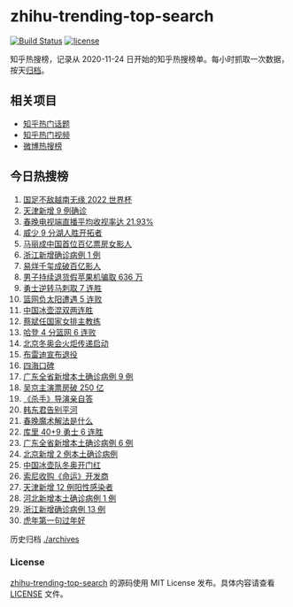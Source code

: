 # zhihu-trending-top-search

[![Build Status](https://github.com/justjavac/zhihu-trending-top-search/workflows/ci/badge.svg?branch=main)](https://github.com/justjavac/zhihu-trending-top-search/actions)
[![license](https://img.shields.io/github/license/justjavac/zhihu-trending-top-search)](https://github.com/justjavac/zhihu-trending-top-search/blob/main/LICENSE)

知乎热搜榜，记录从 2020-11-24 日开始的知乎热搜榜单。每小时抓取一次数据，按天[归档](./archives)。

## 相关项目

- [知乎热门话题](https://github.com/justjavac/zhihu-trending-hot-questions)
- [知乎热门视频](https://github.com/justjavac/zhihu-trending-hot-video)
- [微博热搜榜](https://github.com/justjavac/weibo-trending-hot-search)

## 今日热搜榜

<!-- BEGIN -->
<!-- 最后更新时间 Thu Feb 03 2022 20:11:24 GMT+0800 (China Standard Time) -->

1. [国足不敌越南无缘 2022 世界杯](https://www.zhihu.com/search?q=国足)
1. [天津新增 9 例确诊](https://www.zhihu.com/search?q=天津疫情)
1. [春晚电视端直播平均收视率达 21.93%](https://www.zhihu.com/search?q=春晚收视率)
1. [威少 9 分湖人胜开拓者](https://www.zhihu.com/search?q=湖人)
1. [马丽成中国首位百亿票房女影人](https://www.zhihu.com/search?q=马丽)
1. [浙江新增确诊病例 1 例](https://www.zhihu.com/search?q=浙江疫情)
1. [易烊千玺成破百亿影人](https://www.zhihu.com/search?q=易烊千玺成)
1. [男子持续退货假苹果机骗取 636 万](https://www.zhihu.com/search?q=男子靠退货假苹果机骗取636万)
1. [勇士逆转马刺取 7 连胜](https://www.zhihu.com/search?q=勇士)
1. [篮网负太阳遭遇 5 连败](https://www.zhihu.com/search?q=篮网)
1. [中国冰壶混双两连胜](https://www.zhihu.com/search?q=冬奥冰壶)
1. [蔡斌任国家女排主教练](https://www.zhihu.com/search?q=蔡斌)
1. [哈登 4 分篮网 6 连败](https://www.zhihu.com/search?q=篮网)
1. [北京冬奥会火炬传递启动](https://www.zhihu.com/search?q=冬奥会火炬传递)
1. [布雷迪宣布退役](https://www.zhihu.com/search?q=布雷迪)
1. [四海口碑](https://www.zhihu.com/search?q=四海)
1. [广东全省新增本土确诊病例 9 例](https://www.zhihu.com/search?q=广东疫情)
1. [吴京主演票房破 250 亿](https://www.zhihu.com/search?q=吴京主演票房)
1. [《杀手》导演亲自答](https://www.zhihu.com/search?q=这个杀手不太冷静)
1. [韩东君告别平河](https://www.zhihu.com/search?q=长津湖)
1. [春晚魔术解法是什么](https://www.zhihu.com/search?q=春晚魔术解法)
1. [库里 40+9 勇士 6 连胜](https://www.zhihu.com/search?q=勇士)
1. [广东全省新增本土确诊病例 6 例](https://www.zhihu.com/search?q=广东疫情)
1. [北京新增 2 例本土确诊病例](https://www.zhihu.com/search?q=北京疫情)
1. [中国冰壶队冬奥开门红](https://www.zhihu.com/search?q=冬奥冰壶)
1. [索尼收购《命运》开发商](https://www.zhihu.com/search?q=索尼收购bungie)
1. [天津新增 12 例阳性感染者](https://www.zhihu.com/search?q=天津疫情)
1. [河北新增本土确诊病例 1 例](https://www.zhihu.com/search?q=河北疫情)
1. [浙江新增确诊病例 13 例](https://www.zhihu.com/search?q=浙江疫情)
1. [虎年第一句过年好](https://www.zhihu.com/search?q=虎年第一句过年好)

<!-- END -->

历史归档 [./archives](./archives)

### License

[zhihu-trending-top-search](https://github.com/justjavac/zhihu-trending-top-search)
的源码使用 MIT License 发布。具体内容请查看 [LICENSE](./LICENSE) 文件。
